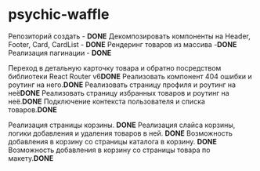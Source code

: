 # psychic-waffle

Репозиторий создать - **DONE**
Декомпозировать компоненты на Header, Footer, Card, CardList - **DONE**
Рендеринг товаров из массива -**DONE**
Реализация пагинации - **DONE**

Переход в детальную карточку товара и обратно посредством библиотеки
React Router v6**DONE**
Реализовать компонент 404 ошибки и роутинг на него.**DONE**
Реализовать страницу профиля и роутинг на неё**DONE**
Реализовать страницу избранных товаров и роутинг на неё.**DONE**
Подключение контекста пользователя и списка товаров.**DONE**

Реализация страницы корзины. **DONE**
Реализация слайса корзины, логики добавления и удаления товаров в ней. **DONE**
Возможность добавления в корзину со страницы каталога в корзину. **DONE**
Возможность добавления в корзину со страницы товара по макету.**DONE**
